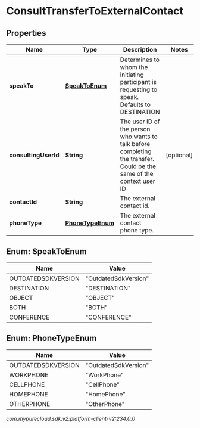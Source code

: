 # ConsultTransferToExternalContact


## Properties

| Name | Type | Description | Notes |
| ------------ | ------------- | ------------- | ------------- |
| **speakTo** | [**SpeakToEnum**](#Enum--SpeakToEnum) | Determines to whom the initiating participant is requesting to speak. Defaults to DESTINATION |  |
| **consultingUserId** | **String** | The user ID of the person who wants to talk before completing the transfer. Could be the same of the context user ID |  [optional] |
| **contactId** | **String** | The external contact id. |  |
| **phoneType** | [**PhoneTypeEnum**](#Enum--PhoneTypeEnum) | The external contact phone type. |  |


## Enum: SpeakToEnum

| Name | Value |
| ---- | ----- |
| OUTDATEDSDKVERSION | &quot;OutdatedSdkVersion&quot; | 
| DESTINATION | &quot;DESTINATION&quot; | 
| OBJECT | &quot;OBJECT&quot; | 
| BOTH | &quot;BOTH&quot; | 
| CONFERENCE | &quot;CONFERENCE&quot; | 


## Enum: PhoneTypeEnum

| Name | Value |
| ---- | ----- |
| OUTDATEDSDKVERSION | &quot;OutdatedSdkVersion&quot; | 
| WORKPHONE | &quot;WorkPhone&quot; | 
| CELLPHONE | &quot;CellPhone&quot; | 
| HOMEPHONE | &quot;HomePhone&quot; | 
| OTHERPHONE | &quot;OtherPhone&quot; | 




_com.mypurecloud.sdk.v2:platform-client-v2:234.0.0_
